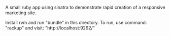 A small ruby app using sinatra to demonstrate rapid creation of a responsive marketing site.

Install rvm and run "bundle" in this directory.
To run, use command: "rackup"
and visit: "http://localhost:9292/"